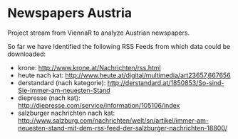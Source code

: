 # Newspapers Austria

Project stream from ViennaR to analyze Austrian newspapers.

So far we have Identified the following RSS Feeds from which data could be downloaded:
- krone: http://www.krone.at/Nachrichten/rss.html
- heute nach kat: http://www.heute.at/digital/multimedia/art23657,667656
- derstandard (nach kategorie): http://derstandard.at/1850853/So-sind-Sie-immer-am-neuesten-Stand
- diepresse (nach kat): http://diepresse.com/service/information/105106/index
- salzburger nachrichten nach kat: http://www.salzburg.com/nachrichten/welt/sn/artikel/immer-am-neuesten-stand-mit-dem-rss-feed-der-salzburger-nachrichten-18800/
